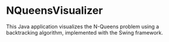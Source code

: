 # NQueensVisualizer
This Java application visualizes the N-Queens problem using a backtracking algorithm, implemented with the Swing framework.
